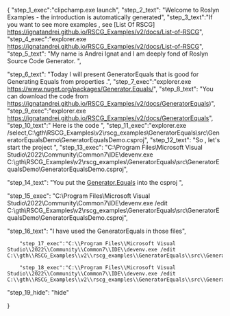 {
    "step_1_exec":"clipchamp.exe launch",
    "step_2_text": "Welcome to Roslyn Examples - the introduction is automatically generated",
    "step_3_text":"If you want to see more examples , see  [List Of RSCG] https://ignatandrei.github.io/RSCG_Examples/v2/docs/List-of-RSCG",
    "step_4_exec":"explorer.exe https://ignatandrei.github.io/RSCG_Examples/v2/docs/List-of-RSCG",
    "step_5_text": "My name is Andrei Ignat and I am deeply fond of Roslyn Source Code Generator. ",

"step_6_text": "Today I will present GeneratorEquals  that is good for Generating Equals from properties .",
"step_7_exec":"explorer.exe https://www.nuget.org/packages/Generator.Equals/",
"step_8_text": "You can download the code from https://ignatandrei.github.io/RSCG_Examples/v2/docs/GeneratorEquals)",
"step_9_exec":"explorer.exe https://ignatandrei.github.io/RSCG_Examples/v2/docs/GeneratorEquals",
"step_10_text":" Here is the code ",
"step_11_exec":"explorer.exe /select,C:\\gth\\RSCG_Examples\\v2\\rscg_examples\\GeneratorEquals\\src\\GeneratorEqualsDemo\\GeneratorEqualsDemo.csproj",
"step_12_text": "So , let's start the project ",
"step_13_exec": "C:\\Program Files\\Microsoft Visual Studio\\2022\\Community\\Common7\\IDE\\devenv.exe C:\\gth\\RSCG_Examples\\v2\\rscg_examples\\GeneratorEquals\\src\\GeneratorEqualsDemo\\GeneratorEqualsDemo.csproj",

"step_14_text": "You put the  [Generator.Equals](https://www.nuget.org/packages/Generator.Equals/) into the csproj ",

"step_15_exec": "C:\\Program Files\\Microsoft Visual Studio\\2022\\Community\\Common7\\IDE\\devenv.exe /edit C:\\gth\\RSCG_Examples\\v2\\rscg_examples\\GeneratorEquals\\src\\GeneratorEqualsDemo\\GeneratorEqualsDemo.csproj",

"step_16_text": "I have used the GeneratorEquals in those files",


        "step_17_exec":"C:\\Program Files\\Microsoft Visual Studio\\2022\\Community\\Common7\\IDE\\devenv.exe /edit C:\\gth\\RSCG_Examples\\v2\\rscg_examples\\GeneratorEquals\\src\\GeneratorEqualsDemo\\Person.cs",
    
        "step_18_exec":"C:\\Program Files\\Microsoft Visual Studio\\2022\\Community\\Common7\\IDE\\devenv.exe /edit C:\\gth\\RSCG_Examples\\v2\\rscg_examples\\GeneratorEquals\\src\\GeneratorEqualsDemo\\Program.cs",
    
"step_19_hide": "hide"


}